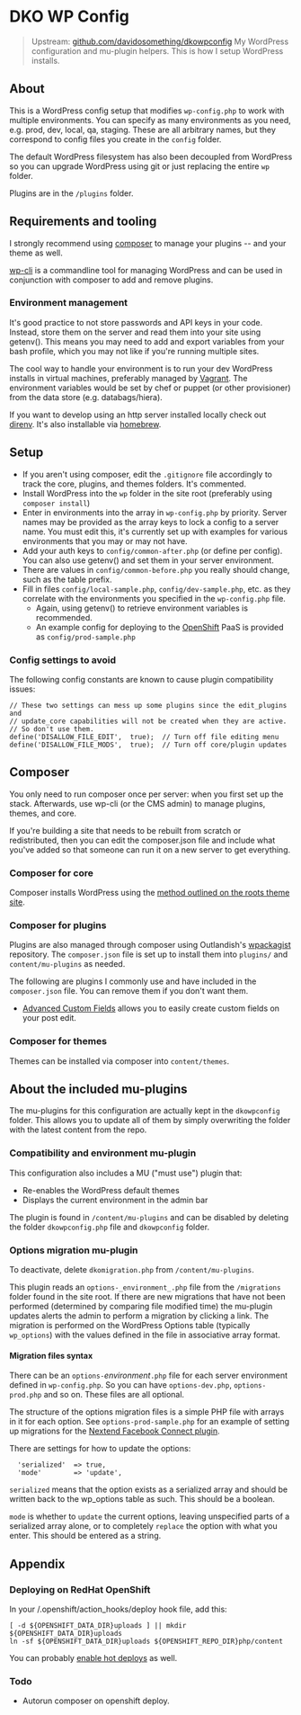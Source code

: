 # DKO WP Config

> Upstream: [github.com/davidosomething/dkowpconfig](http://github.com/davidosomething/dkowpconfig)
> My WordPress configuration and mu-plugin helpers. This is how I setup
  WordPress installs.

## About
This is a WordPress config setup that modifies `wp-config.php` to work with
multiple environments. You can specify as many environments as you need, e.g.
prod, dev, local, qa, staging. These are all arbitrary names, but they
correspond to config files you create in the `config` folder.

The default WordPress filesystem has also been decoupled from WordPress so you
can upgrade WordPress using git or just replacing the entire `wp` folder.

Plugins are in the `/plugins` folder.

## Requirements and tooling
I strongly recommend using [composer](http://getcomposer.org/) to manage your
plugins -- and your theme as well.

[wp-cli](http://wp-cli.org/) is a commandline tool for managing WordPress and
can be used in conjunction with composer to add and remove plugins.

### Environment management
It's good practice to not store passwords and API keys in your code. Instead,
store them on the server and read them into your site using getenv(). This means
you may need to add and export variables from your bash profile, which you may
not like if you're running multiple sites.

The cool way to handle your environment is to run your dev WordPress installs in
virtual machines, preferably managed by [Vagrant](http://vagrantup.com/). The
environment variables would be set by chef or puppet (or other provisioner) from
the data store (e.g. databags/hiera).

If you want to develop using an http server installed locally check out
[direnv](http://direnv.net/). It's also installable via [homebrew](http://brew.sh/).

## Setup
* If you aren't using composer, edit the `.gitignore` file accordingly to track
  the core, plugins, and themes folders. It's commented.
* Install WordPress into the `wp` folder in the site root (preferably using
  `composer install`)
* Enter in environments into the array in `wp-config.php` by priority.
  Server names may be provided as the array keys to lock a config to a
  server name. You must edit this, it's currently set up with examples for
  various environments that you may or may not have.
* Add your auth keys to `config/common-after.php` (or define per config).
  You can also use getenv() and set them in your server environment.
* There are values in `config/common-before.php` you really should change, such
  as the table prefix.
* Fill in files `config/local-sample.php`, `config/dev-sample.php`, etc. as they
  correlate with the environments you specified in the `wp-config.php` file.
    * Again, using getenv() to retrieve environment variables is recommended. 
    * An example config for deploying to the [OpenShift](http://openshift.redhat.com/)
      PaaS is provided as `config/prod-sample.php`

### Config settings to avoid
The following config constants are known to cause plugin compatibility issues:
```
// These two settings can mess up some plugins since the edit_plugins and
// update_core capabilities will not be created when they are active.
// So don't use them.
define('DISALLOW_FILE_EDIT',  true);  // Turn off file editing menu
define('DISALLOW_FILE_MODS',  true);  // Turn off core/plugin updates
```

## Composer
You only need to run composer once per server: when you first set up the stack.
Afterwards, use wp-cli (or the CMS admin) to manage plugins, themes, and core.

If you're building a site that needs to be rebuilt from scratch or
redistributed, then you can edit the composer.json file and include what you've
added so that someone can run it on a new server to get everything.

### Composer for core
Composer installs WordPress using the [method outlined on the roots theme
site](http://roots.io/using-composer-with-wordpress/).

### Composer for plugins
Plugins are also managed through composer using Outlandish's [wpackagist](http://wpackagist.org/)
repository. The `composer.json` file is set up to install them into `plugins/`
and `content/mu-plugins` as needed.

The following are plugins I commonly use and have included in the
`composer.json` file. You can remove them if you don't want them.

* [Advanced Custom Fields](http://www.advancedcustomfields.com/) allows you to
  easily create custom fields on your post edit.

### Composer for themes
Themes can be installed via composer into `content/themes`.

## About the included mu-plugins
The mu-plugins for this configuration are actually kept in the `dkowpconfig`
folder. This allows you to update all of them by simply overwriting the folder
with the latest content from the repo.

### Compatibility and environment mu-plugin
This configuration also includes a MU ("must use") plugin that:

* Re-enables the WordPress default themes
* Displays the current environment in the admin bar

The plugin is found in `/content/mu-plugins` and can be disabled by
deleting the folder `dkowpconfig.php` file and `dkowpconfig`
folder.

### Options migration mu-plugin
To deactivate, delete `dkomigration.php` from `/content/mu-plugins`.

This plugin reads an `options-_environment_.php` file from the `/migrations`
folder found in the site root. If there are new migrations that have not been
performed (determined by comparing file modified time) the mu-plugin updates
alerts the admin to perform a migration by clicking a link. The migration is
performed on the WordPress Options table (typically `wp_options`) with the
values defined in the file in associative array format.

#### Migration files syntax
There can be an `options-`_environment_`.php` file for each server
environment defined in `wp-config.php`. So you can have `options-dev.php`,
`options-prod.php` and so on. These files are all optional.

The structure of the options migration files is a simple PHP file with arrays
in it for each option. See `options-prod-sample.php` for an example of setting
up migrations for the [Nextend Facebook Connect plugin](http://wordpress.org/extend/plugins/nextend-facebook-connect/).

There are settings for how to update the options:
```
  'serialized'  => true,
  'mode'        => 'update',
```

`serialized` means that the option exists as a serialized array and should be
written back to the wp_options table as such. This should be a boolean.

`mode` is whether to `update` the current options, leaving unspecified parts
of a serialized array alone, or to completely `replace` the option with what
you enter. This should be entered as a string.

## Appendix

### Deploying on RedHat OpenShift
In your /.openshift/action_hooks/deploy hook file, add this:
```
[ -d ${OPENSHIFT_DATA_DIR}uploads ] || mkdir ${OPENSHIFT_DATA_DIR}uploads
ln -sf ${OPENSHIFT_DATA_DIR}uploads ${OPENSHIFT_REPO_DIR}php/content
```

You can probably [enable hot deploys](https://www.openshift.com/kb/kb-e1057-how-can-i-deploy-my-application-without-having-to-restart-it)
as well.

### Todo
* Autorun composer on openshift deploy.
